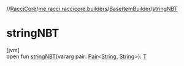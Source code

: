 //[RacciCore](../../../index.md)/[me.racci.raccicore.builders](../index.md)/[BaseItemBuilder](index.md)/[stringNBT](string-n-b-t.md)

# stringNBT

[jvm]\
open fun [stringNBT](string-n-b-t.md)(vararg pair: [Pair](https://kotlinlang.org/api/latest/jvm/stdlib/kotlin/-pair/index.html)&lt;[String](https://kotlinlang.org/api/latest/jvm/stdlib/kotlin/-string/index.html), [String](https://kotlinlang.org/api/latest/jvm/stdlib/kotlin/-string/index.html)&gt;): [T](index.md)
